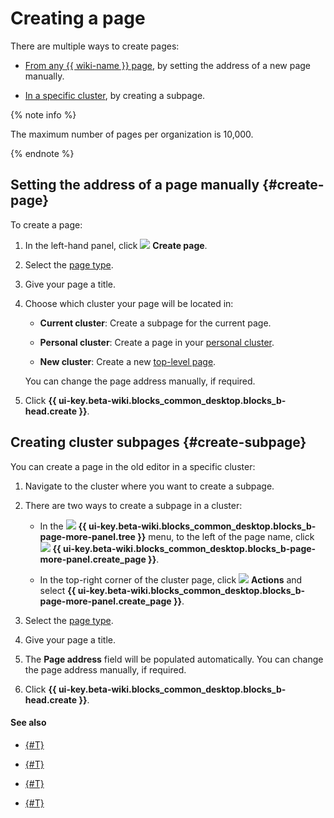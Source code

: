 # Creating a page

There are multiple ways to create pages:

- [From any {{ wiki-name }} page](#create-page), by setting the address of a new page manually.

- [In a specific cluster](#create-subpage), by creating a subpage.


{% note info %}

The maximum number of pages per organization is 10,000.

{% endnote %}


## Setting the address of a page manually {#create-page}

To create a page:

1. In the left-hand panel, click ![](../_assets/wiki/svg/create-page.svg) **Create page**.

1. Select the [page type](pages-types.md).

1. Give your page a title.

1. Choose which cluster your page will be located in:

   * **Current cluster**: Create a subpage for the current page.

   * **Personal cluster**: Create a page in your [personal cluster](structure.md#personal_cluster).

   * **New cluster**: Create a new [top-level page](structure.md#structure).

   You can change the page address manually, if required.

1. Click **{{ ui-key.beta-wiki.blocks_common_desktop.blocks_b-head.create }}**.

## Creating cluster subpages {#create-subpage}

You can create a page in the old editor in a specific cluster:

1. Navigate to the cluster where you want to create a subpage.

1. There are two ways to create a subpage in a cluster:

   * In the ![](../_assets/wiki/svg/structure-icon.svg) **{{ ui-key.beta-wiki.blocks_common_desktop.blocks_b-page-more-panel.tree }}** menu, to the left of the page name, click ![](../_assets/wiki/svg/button-add-subpage.svg) **{{ ui-key.beta-wiki.blocks_common_desktop.blocks_b-page-more-panel.create_page }}**.

   * In the top-right corner of the cluster page, click ![](../_assets/wiki/svg/actions-icon.svg) **Actions** and select **{{ ui-key.beta-wiki.blocks_common_desktop.blocks_b-page-more-panel.create_page }}**.

1. Select the [page type](pages-types.md).

1. Give your page a title.

1. The **Page address** field will be populated automatically. You can change the page address manually, if required.

1. Click **{{ ui-key.beta-wiki.blocks_common_desktop.blocks_b-head.create }}**.

#### See also

- [{#T}](page-management/access-setup.md)

- [{#T}](create-grid.md)


- [{#T}](delete-page.md)

- [{#T}](import-page.md)
